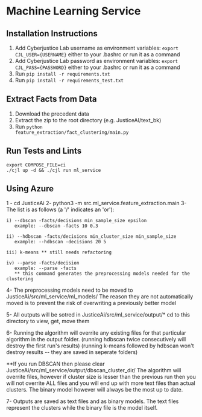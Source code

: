 # Machine Learning Service

## Installation Instructions

1. Add Cyberjustice Lab username as environment variables: <code>export CJL_USER={USERNAME}</code> either to your .bashrc or run it as a command
2. Add Cyberjustice Lab password as environment variables: <code>export CJL_PASS={PASSWORD}</code> either to your .bashrc or run it as a command
3. Run <code>pip install -r requirements.txt</code>
4. Run <code>pip install -r requirements_test.txt</code>



## Extract Facts from Data

1. Download the precedent data
2. Extract the zip to the root directory (e.g. JusticeAI/text_bk)
3. Run <code>python feature_extraction/fact_clustering/main.py</code>

## Run Tests and Lints

```
export COMPOSE_FILE=ci
./cjl up -d && ./cjl run ml_service
```

## Using Azure
1 - cd JusticeAi
2- python3 -m src.ml_service.feature_extraction.main <command>
3- The <command> list is as follows (a '/' indicates an 'or'):

    i) --dbscan -facts/decisions min_sample_size epsilon
       example: --dbscan -facts 10 0.3

    ii) --hdbscan -facts/decisions min_cluster_size min_sample_size
       example: --hdbscan -decisions 20 5

    iii) k-means ** still needs refactoring

    iv) --parse -facts/decision
       example: --parse -facts
       ** this command generates the preprocessing models needed for the clustering

4- The preprocessing models need to be moved to JusticeAi/src/ml_service/ml_models/
   The reason they are not automatically moved is to prevent the risk of overwriting
   a previously better model

5- All outputs will be sotred in JusticeAi/src/ml_service/output/*
   cd to this directory to view, get, move them

6- Running the algorithm will overrite any existing files for that particular
   algorithm in the output folder.
        (running hdbscan twice consecutively will destroy the first run's results)
        (running k-means followed by hdbscan won't destroy results -- they are saved in seperate folders)

   **If you run DBSCAN then please clear JusticeAi/src/ml_service/output/dbscan_cluster_dir/
     The algorithm will overrite files, however if cluster size is lesser than the
     previous run then you will not overrite ALL files and you will end up with more text files than actual clusters.
     The binary model however will always be the most up to date.

7- Outputs are saved as text files and as binary models. The text files represent
   the clusters while the binary file is the model itself.